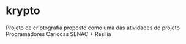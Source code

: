 # krypto
Projeto de criptografia proposto como uma das atividades do projeto Programadores Cariocas SENAC + Resilia
